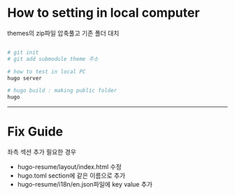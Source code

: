 # How to setting in local computer

themes의 zip파일 압축풀고 기존 폴더 대치
```sh

# git init 
# git add submodule theme 주소

# how to test in local PC
hugo server

# hugo build : making public folder
hugo
```

---

# Fix Guide

좌측 섹션 추가 필요한 경우
- hugo-resume/layout/index.html 수정
- hugo.toml section에 같은 이름으로 추가
- hugo-resume/i18n/en.json파일에 key value 추가

